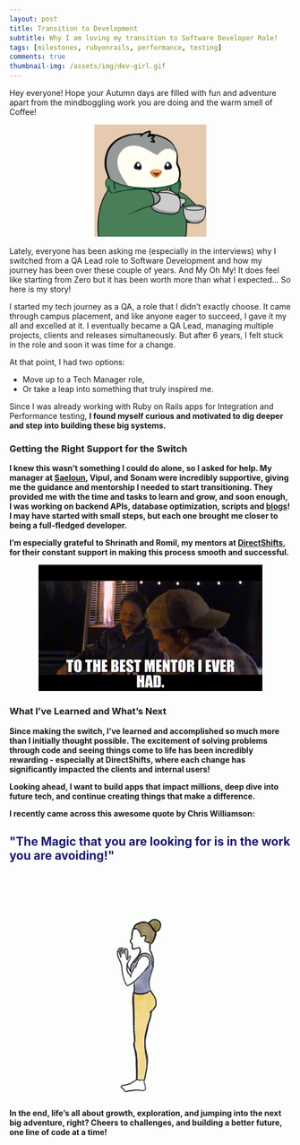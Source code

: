 ```yaml
---
layout: post
title: Transition to Development
subtitle: Why I am loving my transition to Software Developer Role!
tags: [milestones, rubyonrails, performance, testing]
comments: true
thumbnail-img: /assets/img/dev-girl.gif
---
```


Hey everyone! Hope your Autumn days are filled with fun and adventure apart from the mindboggling work you are doing and the warm smell of Coffee!

<p align="center">
  <img width="200" height="200" src="/assets/img/pingu.gif" alt="Pingu Coffee" />
</p>

Lately, everyone has been asking me (especially in the interviews) why I switched from a QA Lead role to Software Development and how my journey has been over these couple of years. And My Oh My! It does feel like starting from Zero but it has been worth more than what I expected... So here is my story!

I started my tech journey as a QA, a role that I didn’t exactly choose. It came through campus placement, and like anyone eager to succeed, I gave it my all and excelled at it. I eventually became a QA Lead, managing multiple projects, clients and releases simultaneously. But after 6 years, I felt stuck in the role and soon it was time for a change.

At that point, I had two options:
- Move up to a Tech Manager role,
- Or take a leap into something that truly inspired me. 

Since I was already working with Ruby on Rails apps for Integration and Performance testing, <b>I found myself curious and motivated to dig deeper and step into building these big systems.<b>

### Getting the Right Support for the Switch
I knew this wasn’t something I could do alone, so I asked for help. My manager at [Saeloun](https://www.saeloun.com/), Vipul, and Sonam were incredibly supportive, giving me the guidance and mentorship I needed to start transitioning. They provided me with the time and tasks to learn and grow, and soon enough, I was working on backend APIs, database optimization, scripts and [blogs](https://blog.saeloun.com/authors/mohini/)! I may have started with small steps, but each one brought me closer to being a full-fledged developer.

I’m especially grateful to Shrinath and Romil, my mentors at [DirectShifts](https://www.directshifts.com/), for their constant support in making this process smooth and successful.

<p align="center">
  <img src="/assets/img/mentor.gif" alt="Mentor" />
</p>

### What I’ve Learned and What’s Next
Since making the switch, I’ve learned and accomplished so much more than I initially thought possible. The excitement of solving problems through code and seeing things come to life has been incredibly rewarding - especially at DirectShifts, where each change has significantly impacted the clients and internal users!

<b>Looking ahead, I want to build apps that impact millions, deep dive into future tech, and continue creating things that make a difference.<b>

I recently came across this awesome quote by Chris Williamson:

<h2 style="color: midnightblue;">"The Magic that you are looking for is in the work you are avoiding!"</h2>
<p align="center">
  <img src="/assets/img/yoga-work.gif" alt="Yoga" />
</p>

In the end, life’s all about growth, exploration, and jumping into the next big adventure, right?
Cheers to challenges, and building a better future, <b>one line of code at a time!<b>
